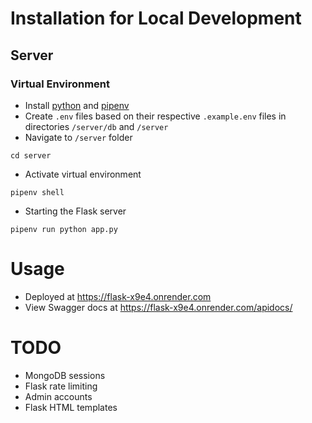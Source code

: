 # Installation for Local Development
## Server
### Virtual Environment
- Install [python](https://www.python.org/downloads/) and [pipenv](https://pipenv.pypa.io/en/latest/installation.html)
- Create `.env` files based on their respective `.example.env` files in directories `/server/db` and `/server`
- Navigate to `/server` folder
```
cd server
```
- Activate virtual environment
```
pipenv shell
```
- Starting the Flask server
```
pipenv run python app.py
```
# Usage
- Deployed at https://flask-x9e4.onrender.com
- View Swagger docs at https://flask-x9e4.onrender.com/apidocs/
# TODO
- MongoDB sessions
- Flask rate limiting
- Admin accounts
- Flask HTML templates